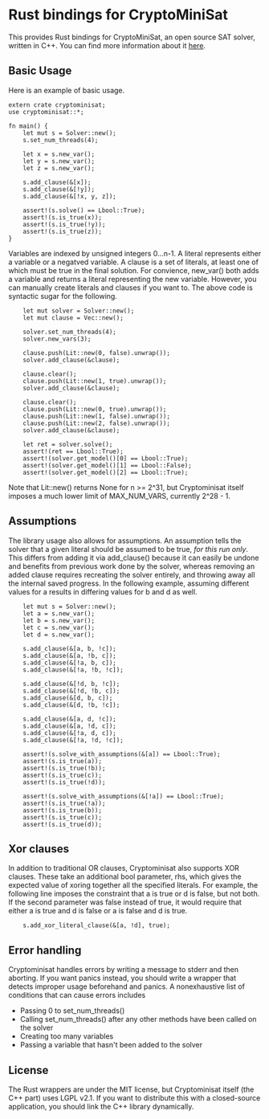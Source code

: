 Rust bindings for CryptoMiniSat
===========================================

This provides Rust bindings for CryptoMiniSat, an open source SAT solver, written in C++. You can find more information about it [here](https://github.com/msoos/cryptominisat).

Basic Usage
-----

Here is an example of basic usage.

```
extern crate cryptominisat;
use cryptominisat::*;

fn main() {
    let mut s = Solver::new();
    s.set_num_threads(4);

    let x = s.new_var();
    let y = s.new_var();
    let z = s.new_var();

    s.add_clause(&[x]);
    s.add_clause(&[!y]);
    s.add_clause(&[!x, y, z]);

    assert!(s.solve() == Lbool::True);
    assert!(s.is_true(x));
    assert!(s.is_true(!y));
    assert!(s.is_true(z));
}
```

Variables are indexed by unsigned integers 0...n-1. A literal represents either a variable or a negatved variable. A clause is a set of literals, at least one of which must be true in the final solution. For convience, new_var() both adds a variable and returns a literal representing the new variable. However, you can manually create literals and clauses if you want to. The above code is syntactic sugar for the following.

```
    let mut solver = Solver::new();
    let mut clause = Vec::new();

    solver.set_num_threads(4);
    solver.new_vars(3);

    clause.push(Lit::new(0, false).unwrap());
    solver.add_clause(&clause);

    clause.clear();
    clause.push(Lit::new(1, true).unwrap());
    solver.add_clause(&clause);

    clause.clear();
    clause.push(Lit::new(0, true).unwrap());
    clause.push(Lit::new(1, false).unwrap());
    clause.push(Lit::new(2, false).unwrap());
    solver.add_clause(&clause);

    let ret = solver.solve();
    assert!(ret == Lbool::True);
    assert!(solver.get_model()[0] == Lbool::True);
    assert!(solver.get_model()[1] == Lbool::False);
    assert!(solver.get_model()[2] == Lbool::True);
```

Note that Lit::new() returns None for n >= 2^31, but Cryptominisat itself imposes a much lower limit of MAX_NUM_VARS, currently 2^28 - 1.

Assumptions
-----

The library usage also allows for assumptions. An assumption tells the solver that a given literal should be assumed to be true, *for this run only*. This differs from adding it via add_clause() because it can easily be undone and benefits from previous work done by the solver, whereas removing an added clause requires recreating the solver entirely, and throwing away all the internal saved progress. In the following example, assuming different values for a results in differing values for b and d as well.

```
    let mut s = Solver::new();
    let a = s.new_var();
    let b = s.new_var();
    let c = s.new_var();
    let d = s.new_var();

    s.add_clause(&[a, b, !c]);
    s.add_clause(&[a, !b, c]);
    s.add_clause(&[!a, b, c]);
    s.add_clause(&[!a, !b, !c]);

    s.add_clause(&[!d, b, !c]);
    s.add_clause(&[!d, !b, c]);
    s.add_clause(&[d, b, c]);
    s.add_clause(&[d, !b, !c]);

    s.add_clause(&[a, d, !c]);
    s.add_clause(&[a, !d, c]);
    s.add_clause(&[!a, d, c]);
    s.add_clause(&[!a, !d, !c]);

    assert!(s.solve_with_assumptions(&[a]) == Lbool::True);
    assert!(s.is_true(a));
    assert!(s.is_true(!b));
    assert!(s.is_true(c));
    assert!(s.is_true(!d));

    assert!(s.solve_with_assumptions(&[!a]) == Lbool::True);
    assert!(s.is_true(!a));
    assert!(s.is_true(b));
    assert!(s.is_true(c));
    assert!(s.is_true(d));
```

Xor clauses
-----

In addition to traditional OR clauses, Cryptominisat also supports XOR clauses. These take an additional bool parameter, rhs, which gives the expected value of xoring together all the specified literals. For example, the following line imposes the constraint that a is true or d is false, but not both. If the second parameter was false instead of true, it would require that either a is true and d is false or a is false and d is true.

```
    s.add_xor_literal_clause(&[a, !d], true);
```

Error handling
-----
Cryptominisat handles errors by writing a message to stderr and then aborting. If you want panics instead, you should write a wrapper that detects improper usage beforehand and panics. A nonexhaustive list of conditions that can cause errors includes

* Passing 0 to set_num_threads()
* Calling set_num_threads() after any other methods have been called on the solver
* Creating too many variables
* Passing a variable that hasn't been added to the solver

License
-----
The Rust wrappers are under the MIT license, but Cryptominisat itself (the C++ part) uses LGPL v2.1. If you want to distribute this with a closed-source application, you should link the C++ library dynamically.
